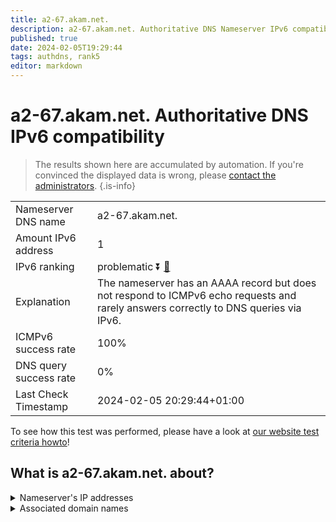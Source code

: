 ```yaml
---
title: a2-67.akam.net.
description: a2-67.akam.net. Authoritative DNS Nameserver IPv6 compatibility
published: true
date: 2024-02-05T19:29:44
tags: authdns, rank5
editor: markdown
---
```


# a2-67.akam.net. Authoritative DNS IPv6 compatibility

> The results shown here are accumulated by automation. If you're convinced the displayed data is wrong, please [contact the administrators](/howto/chat). 
{.is-info}




|   |   |
| - | - |
| Nameserver DNS name | a2-67.akam.net.
| Amount IPv6 address | 1
| IPv6 ranking | problematic :arrow_double_down: [🔗](/howto/ranking) |
| Explanation | The nameserver has an AAAA record but does not respond to ICMPv6 echo requests and rarely answers correctly to DNS queries via IPv6. |
| ICMPv6 success rate | 100%|
| DNS query success rate | 0% |
| Last Check Timestamp | 2024-02-05 20:29:44+01:00 |

To see how this test was performed, please have a look at [our website test criteria howto](/howto/testcriteria/authdns)!


## What is a2-67.akam.net. about?




<details>
<summary>Nameserver's IP addresses</summary>

2600:1480:7000::43

</details>



<details>
<summary>Associated domain names</summary>

www.siemens-healthineers.com

</details>
